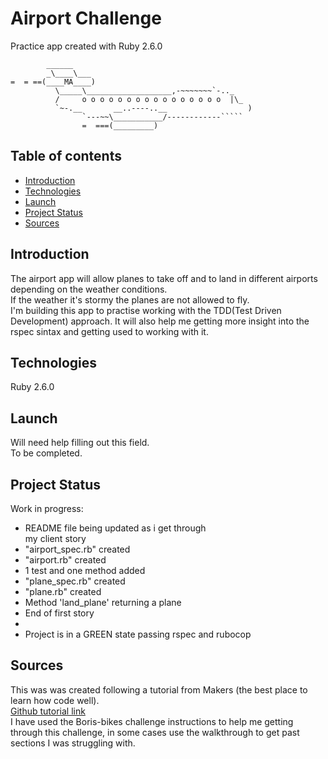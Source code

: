 # Airport Challenge

Practice app created with Ruby 2.6.0  

```
        ______
        _\____\___
=  = ==(____MA____)
          \_____\___________________,-~~~~~~~`-.._
          /     o o o o o o o o o o o o o o o o  |\_
          `~-.__       __..----..__                  )
                `---~~\___________/------------`````
                =  ===(_________)

```

## Table of contents

* [Introduction](#introduction)
* [Technologies](#technologies)
* [Launch](#launch)
* [Project Status](#project-status)
* [Sources](#sources)

## Introduction

The airport app will allow planes to take off and to land in different airports depending on the weather conditions.  
If the weather it's stormy the planes are not allowed to fly.  
I'm building this app to practise working with the  TDD(Test Driven Development) approach. It will also help me getting more insight into the rspec sintax and getting used to working with it.

## Technologies

Ruby 2.6.0

## Launch

Will need help filling out this field.  
To be completed.

## Project Status

Work in progress:

* README file being updated as i get through  
  my client story
* "airport_spec.rb" created
* "airport.rb" created
* 1 test and one method added
* "plane_spec.rb" created
* "plane.rb" created
* Method 'land_plane' returning a plane
* End of first story  
* 
* Project is in a GREEN state passing rspec and rubocop

## Sources

This was was created following a tutorial from Makers (the best place to learn how code well).  
[Github tutorial link](https://github.com/makersacademy/airport_challenge)  
I have used the Boris-bikes challenge instructions to help me getting through this challenge, in some cases use the walkthrough to get past sections I was struggling with.  
